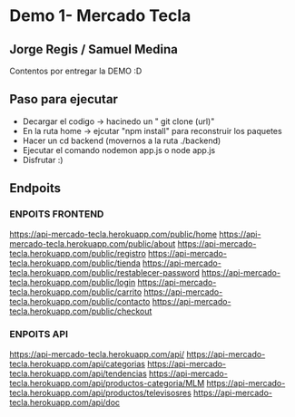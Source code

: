 # Demo 1- Mercado Tecla
## Jorge Regis / Samuel Medina

Contentos por entregar la DEMO :D



## Paso para ejecutar
- Decargar el codigo -> hacinedo un " git clone (url)"			
- En la ruta home -> ejcutar  "npm install" para reconstruir los paquetes 			
- Hacer un cd backend  (movernos a la ruta ./backend)		
- Ejecutar el comando nodemon app.js o node app.js
- Disfrutar :) 
					
					


## Endpoits 

### ENPOITS FRONTEND 
https://api-mercado-tecla.herokuapp.com/public/home
https://api-mercado-tecla.herokuapp.com/public/about
https://api-mercado-tecla.herokuapp.com/public/registro
https://api-mercado-tecla.herokuapp.com/public/tienda
https://api-mercado-tecla.herokuapp.com/public/restablecer-password
https://api-mercado-tecla.herokuapp.com/public/login
https://api-mercado-tecla.herokuapp.com/public/carrito
https://api-mercado-tecla.herokuapp.com/public/contacto
https://api-mercado-tecla.herokuapp.com/public/checkout



### ENPOITS  API
https://api-mercado-tecla.herokuapp.com/api/
https://api-mercado-tecla.herokuapp.com/api/categorias
https://api-mercado-tecla.herokuapp.com/api/tendencias
https://api-mercado-tecla.herokuapp.com/api/productos-categoria/MLM
https://api-mercado-tecla.herokuapp.com/api/productos/televisosres
https://api-mercado-tecla.herokuapp.com/api/doc







   
